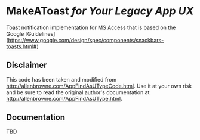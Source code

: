 # MakeAToast *for Your Legacy App UX*
Toast notification implementation for MS Access that is based on the Google [Guidelines] (https://www.google.com/design/spec/components/snackbars-toasts.html#)

Disclaimer
---
This code has been taken and modified from http://allenbrowne.com/AppFindAsUTypeCode.html.
Use it at your own risk and be sure to read the original author's documentation at http://allenbrowne.com/AppFindAsUType.html. 

Documentation
---

TBD
